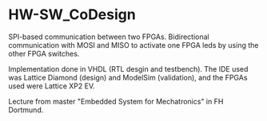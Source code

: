 # HW-SW_CoDesign
SPI-based communication between two FPGAs. Bidirectional communication with MOSI and MISO to activate one FPGA leds by using the other FPGA switches.

Implementation done in VHDL (RTL desgin and testbench).
The IDE used was Lattice Diamond (design) and ModelSim (validation), and the FPGAs used were Lattice XP2 EV.

Lecture from master "Embedded System for Mechatronics" in FH Dortmund.
